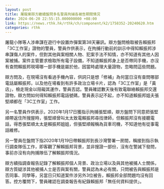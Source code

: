 ```yaml
---
layout: post
title: 屠龍案辯方繼續盤問多名警員拘捕各被告期間情況
date: 2024-06-20 22:55:15.000000000 +08:00
link: https://news.rthk.hk/rthk/ch/component/k2/1758352-20240620.htm
categories: rthk
---
```


屠龍小隊等人涉串謀在遊行中設置炸彈案第38天審訊。辯方盤問檢取被告賴振邦「3C工作室」證物的警員，警員作供表示，在拘捕行動前的訓示中得知賴振邦涉串謀傷人的案件，但對其他與案相關人物、犯案手法不知情，亦不知道有其他人因案被捕。案件主管要求檢取所有電子設備，不知道賴振邦身上是否帶同手機，亦沒有查問賴振邦現場哪一部手機是屬於他，因當時處理大量證物，忽略問這些問題。

辯方問及，在現場沒有看過手機內容，供詞只是想「修補」為何當日沒有查問哪部電話屬賴振邦，以及他在場看到有許多政治立場卡片，認為「3C工作室」是「黃店」，檢走現金以阻礙其運作，警員否認。警員確認數天後有致電聯絡賴振邦交還證物，辯方問如何得知賴振邦電話號碼，警員表示記不起，亦不知道賴振邦姐夫張堅順都在「3C工作室」工作。

另一名警員作供表示，2020年1月17日獲指示拘捕張堅順，辯方盤問下同意把張堅順帶返住所搜屋時，張堅順曾叫太太致電賴振邦尋找律師，但賴振邦沒有接聽電話，得悉張堅順太太是賴振邦姐姐，但張堅順報稱為貨車司機，不知道他有從事電話維修。

另一警員在盤問下指2020年1月19日帶賴振邦到長沙灣警署一房間，稱接到指示執行調查隊伍工作，即客觀了解賴振邦背景，並非搜證一部份，沒有在警誡下發問，事前亦沒有向拘捕隊伍了解賴振邦情況。

辯方續指調查報告記錄了解賴振邦個人背景、政治立場以及與其他被捕人士關係，辯方質疑涉其他被捕人士是否與案有關，警員認為未必有關，只問被告與賴振邦是否同事、同學等，另當日只知道案件涉另外3位被告，賴振邦全部問題均沒有回答。控方覆問下，警員確認在調查報告有紀錄賴振邦「無任何資料提供」。
